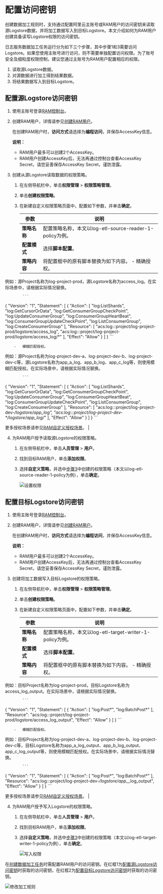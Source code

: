 # 配置访问密钥

创建数据加工规则时，支持通过配置阿里云主账号或RAM用户的访问密钥来读取源Logstore数据，并将加工数据写入到目标Logstore。本文介绍如何为RAM用户创建具备读写Logstore权限的访问密钥。

日志服务数据加工任务运行分为如下三个步骤，其中步骤1和3需要访问Logstore。如果您使用主账号进行访问，则不需要单独配置访问权限。为了账号安全及细粒度权限控制，建议您通过主账号为RAM用户配置相应的权限。

1.  读取源Logstore数据。
2.  对源数据进行加工得到结果数据。
3.  将结果数据写入到目标Logstore。

## 配置源Logstore访问密钥

1.  使用主账号登录[RAM控制台](https://ram.console.aliyun.com/)。

2.  创建RAM用户，详情请参见[创建RAM用户](/cn.zh-CN/开发指南/访问控制RAM/创建RAM用户及授权.md)。

    在创建RAM用户时，**访问方式**请选择为**编程访问**，并保存AccessKey信息。

    **说明：**

    -   RAM用户最多可以创建2个AccessKey。
    -   RAM用户创建AccessKey后，无法再通过控制台查看AccessKey Secret，请您妥善保存AccessKey Secret，谨防泄露。
3.  创建从源Logstore读取数据的权限策略。

    1.  在左侧导航栏中，单击**权限管理** \> **权限策略管理**。

    2.  单击**创建权限策略**。

    3.  在新建自定义权限策略页面中，配置如下参数，并单击**确定**。

        |参数|说明|
        |--|--|
        |**策略名称**|配置策略名称，本文以log-etl-source-reader-1-policy为例。|
        |**配置模式**|选择**脚本配置**。|
        |**策略内容**|将配置框中的原有脚本替换为如下内容。         -   精确授权。

例如：源Project名称为log-project-prod，源Logstore名称为access\_log。在实际场景中，请根据实际情况替换。

            ```
{
  "Version": "1",
  "Statement": [
    {
      "Action": [
        "log:ListShards",
        "log:GetCursorOrData",
        "log:GetConsumerGroupCheckPoint",
        "log:UpdateConsumerGroup",
        "log:ConsumerGroupHeartBeat",
        "log:ConsumerGroupUpdateCheckPoint",
        "log:ListConsumerGroup",
        "log:CreateConsumerGroup"
      ],
      "Resource": [
        "acs:log:*:*:project/log-project-prod/logstore/access_log",
        "acs:log:*:*:project/log-project-prod/logstore/access_log/*"
      ],
      "Effect": "Allow"
    }
  ]
}
            ```

        -   模糊匹配授权。

例如：源Project名称为log-project-dev-a、log-project-dev-b、log-project-dev-c等，源Logstore名称为app\_a\_log、app\_b\_log、app\_c\_log等，则使用模糊匹配授权。在实际场景中，请根据实际情况替换。

            ```
{
  "Version": "1",
  "Statement": [
    {
      "Action": [
        "log:ListShards",
        "log:GetCursorOrData",
        "log:GetConsumerGroupCheckPoint",
        "log:UpdateConsumerGroup",
        "log:ConsumerGroupHeartBeat",
        "log:ConsumerGroupUpdateCheckPoint",
        "log:ListConsumerGroup",
        "log:CreateConsumerGroup"
      ],
      "Resource": [
        "acs:log:*:*:project/log-project-dev-*/logstore/app_*_log",
    "acs:log:*:*:project/log-project-dev-*/logstore/app_*_log/*"
      ],
      "Effect": "Allow"
    }
  ]
}
            ```

更多授权场景请参见[RAM自定义授权场景](/cn.zh-CN/开发指南/访问控制RAM/RAM自定义授权场景.md)。 |

4.  为RAM用户授予读取源Logstore的权限策略。

    1.  在左侧导航栏中，单击**人员管理** \> **用户**。

    2.  找到目标RAM用户，单击**添加权限**。

    3.  选择**自定义策略**，并选中[步骤3](#step_6nl_j25_k2h)中创建的权限策略（本文以log-etl-source-reader-1-policy为例），单击**确定**。

        ![设置权限](https://static-aliyun-doc.oss-cn-hangzhou.aliyuncs.com/assets/img/zh-CN/9943749951/p58754.png)


## 配置目标Logstore访问密钥

1.  使用主账号登录[RAM控制台](https://ram.console.aliyun.com/)。

2.  创建RAM用户，详情请参见[创建RAM用户](/cn.zh-CN/开发指南/访问控制RAM/创建RAM用户及授权.md)。

    在创建RAM用户时，**访问方式**请选择为**编程访问**，并保存AccessKey信息。

    **说明：**

    -   RAM用户最多可以创建2个AccessKey。
    -   RAM用户创建AccessKey后，无法再通过控制台查看AccessKey Secret，请您妥善保存AccessKey Secret，谨防泄露。
3.  创建将加工数据写入目标Logstore的权限策略。

    1.  在左侧导航栏中，单击**权限管理** \> **权限策略管理**。

    2.  单击**创建权限策略**。

    3.  在新建自定义权限策略页面中，配置如下参数，并单击**确定**。

        |参数|说明|
        |--|--|
        |**策略名称**|配置策略名称，本文以log-etl-target-writer-1-policy为例。|
        |**配置模式**|选择**脚本配置**。|
        |**策略内容**|将配置框中的原有脚本替换为如下内容。         -   精确授权。

例如：目标Project名称为log-project-prod，目标Logstore名称为access\_log\_output。在实际场景中，请根据实际情况替换。

            ```
{
  "Version": "1",
  "Statement": [
    {
      "Action": [
        "log:Post*",
        "log:BatchPost*"
      ],
       "Resource": "acs:log:*:*:project/log-project-prod/logstore/access_log_output",
      "Effect": "Allow"
    }
  ]
}
            ```

        -   模糊匹配授权。

例如：目标Project名称为log-project-dev-a、log-project-dev-b、log-project-dev-c等，目标Logstore名称为app\_a\_log\_output、app\_b\_log\_output、app\_c\_log\_output等，则使用模糊匹配授权。在实际场景中，请根据实际情况替换。

            ```
{
  "Version": "1",
  "Statement": [
    {
      "Action": [
        "log:Post*",
        "log:BatchPost*"
      ],
       "Resource": "acs:log:*:*:project/log-project-dev-*/logstore/app_*_log_output",
      "Effect": "Allow"
    }
  ]
}
            ```

更多授权场景请参见[RAM自定义授权场景](/cn.zh-CN/开发指南/访问控制RAM/RAM自定义授权场景.md)。 |

4.  为RAM用户授予写入Logstore的权限策略。

    1.  在左侧导航栏中，单击**人员管理** \> **用户**。

    2.  找到目标RAM用户，单击**添加权限**。

    3.  选择**自定义策略**，并选中[步骤3](#step_bqu_zxr_ag0)中创建的权限策略（本文以log-etl-target-writer-1-policy为例），单击**确定**。

        ![写入权限](https://static-aliyun-doc.oss-cn-hangzhou.aliyuncs.com/assets/img/zh-CN/9943749951/p107689.png)


在[创建数据加工任务](/cn.zh-CN/数据加工/创建数据加工任务.md)时需配置RAM用户的访问密钥。在红框1为[配置源Logstore访问密钥](#section_bp1_fos_oep)时获取的访问密钥，在红框2为[配置目标Logstore访问密钥](#section_6rs_1c4_9h8)时获取的访问密钥。

![修改加工规则](https://static-aliyun-doc.oss-cn-hangzhou.aliyuncs.com/assets/img/zh-CN/9943749951/p58759.png)

